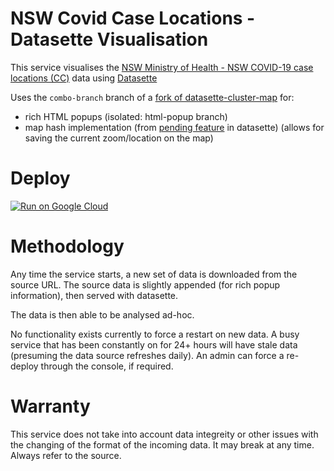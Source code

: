 # NSW Covid Case Locations - Datasette Visualisation

This service visualises the [NSW Ministry of Health - NSW COVID-19 case locations (CC)](https://data.nsw.gov.au/data/dataset/nsw-covid-19-case-locations) data using [Datasette](https://datasette.io/)

Uses the `combo-branch` branch of a [fork of datasette-cluster-map](https://github.com/glasnt/datasette-cluster-map) for:

  - rich HTML popups (isolated: html-popup branch)
  - map hash implementation (from [pending feature](https://github.com/simonw/datasette-cluster-map/tree/map-hash/datasette_cluster_map) in datasette) (allows for saving the current zoom/location on the map)

# Deploy

[![Run on Google Cloud](https://deploy.cloud.run/button.svg)](https://deploy.cloud.run)

# Methodology

Any time the service starts, a new set of data is downloaded from the source URL. The source data is slightly appended (for rich popup information), then served with datasette. 

The data is then able to be analysed ad-hoc. 

No functionality exists currently to force a restart on new data. A busy service that has been constantly on for 24+ hours will have stale data (presuming the data source refreshes daily). An admin can force a re-deploy through the console, if required. 

# Warranty

This service does not take into account data integreity or other issues with the changing of the format of the incoming data. It may break at any time. Always refer to the source. 
